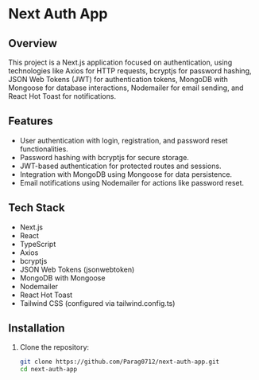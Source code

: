 # Next Auth App

## Overview

This project is a Next.js application focused on authentication, using technologies like Axios for HTTP requests, bcryptjs for password hashing, JSON Web Tokens (JWT) for authentication tokens, MongoDB with Mongoose for database interactions, Nodemailer for email sending, and React Hot Toast for notifications.

## Features

- User authentication with login, registration, and password reset functionalities.
- Password hashing with bcryptjs for secure storage.
- JWT-based authentication for protected routes and sessions.
- Integration with MongoDB using Mongoose for data persistence.
- Email notifications using Nodemailer for actions like password reset.

## Tech Stack

- Next.js
- React
- TypeScript
- Axios
- bcryptjs
- JSON Web Tokens (jsonwebtoken)
- MongoDB with Mongoose
- Nodemailer
- React Hot Toast
- Tailwind CSS (configured via tailwind.config.ts)

## Installation

1. Clone the repository:

   ```bash
   git clone https://github.com/Parag0712/next-auth-app.git
   cd next-auth-app
